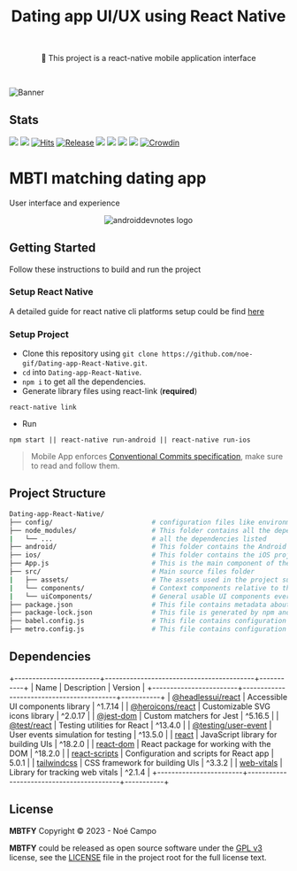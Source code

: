 <h1 align="center">Dating app UI/UX using React Native</h1></br>

<p align="center">
📱 This project is a react-native mobile application interface
</p>
<br>

![Banner](https://cdn.discordapp.com/attachments/774360587391860769/1103340434723450991/fzejhfizej.png)

## Stats

![](https://img.shields.io/tokei/lines/noe-gif/Dating-app-React-Native?color=orange&label=Total%20Lines&logo=kotlin&logoColor=white)
[![](https://img.shields.io/github/downloads/noe-gif/Dating-app-React-Native/total?color=orange&label=Total%20Downloads%20(GitHub)&logo=github&logoColor=white)](https://tooomm.github.io/github-release-stats/?username=noe-gif&repository=Dating-app-React-Native)
[![Hits](https://hits.seeyoufarm.com/api/count/incr/badge.svg?url=https%3A%2F%2Fgithub.com%2Fnoe-gif%2FDating-app-React-Native&count_bg=%239A3DC8&title_bg=%23555555&icon=tencentweibo.svg&icon_color=%23E7E7E7&title=Total+Visits&edge_flat=false)](https://hits.seeyoufarm.com)
[![Release](https://img.shields.io/github/v/release/noe-gif/Dating-app-React-Native?color=52be80&label=Release)](https://github.com/noe-gif/Dating-app-React-Native/releases)
![](https://img.shields.io/github/languages/count/noe-gif/Dating-app-React-Native?color=white&label=Languages)
![](https://img.shields.io/github/license/noe-gif/Dating-app-React-Native?color=red&label=License)
![](https://img.shields.io/badge/Minimum%20SDK-23%20(Marshmallow)-839192?logo=android&logoColor=white)
![](https://img.shields.io/badge/Target%20SDK-33%20(Android%2013)-566573?logo=android&logoColor=white)
[![Crowdin](https://badges.crowdin.net/inure/localized.svg)](https://crowdin.com/project/inure)

# MBTI matching dating app

User interface and experience

<p align="center">
<img src="assets/lv_0_20230502125528.gif" alt="androiddevnotes logo"></img>
</p>

## Getting Started

Follow these instructions to build and run the project

### Setup React Native

A detailed guide for react native cli platforms setup could be find [here](https://reactnative.dev/docs/environment-setup)

### Setup Project

- Clone this repository using `git clone https://github.com/noe-gif/Dating-app-React-Native.git`.
- `cd` into `Dating-app-React-Native`.
- `npm i` to get all the dependencies.
- Generate library files using react-link (**required**) 
```
react-native link
```
- Run
```
npm start || react-native run-android || react-native run-ios
```
> Mobile App enforces [Conventional Commits specification](https://www.conventionalcommits.org/en/v1.0.0/), make sure to read and follow them.
## Project Structure

```bash
Dating-app-React-Native/
├── config/                         # configuration files like environment_config
├── node_modules/                   # This folder contains all the dependencies that the project requires, including React Native itself.
|   └── ...                         # all the dependencies listed
├── android/                        # This folder contains the Android project files, including Gradle build files, Java source code, and XML layout files.
├── ios/                            # This folder contains the iOS project files, including Xcode project files, Objective-C and Swift source code files.
├── App.js                          # This is the main component of the React Native app and is responsible for rendering the UI.
├── src/                            # Main source files folder
|   ├── assets/                     # The assets used in the project such as pngs / svgs..
|   └── components/                 # Context components relative to the app itself
|   └── uiComponents/               # General usable UI components everywhere through the app such as headers, drawers,..
├── package.json                    # This file contains metadata about the project, including the project name, version, and dependencies.
├── package-lock.json               # This file is generated by npm and ensures that the project's dependencies are installed in a consistent manner.
├── babel.config.js                 # This file contains configuration for the Babel transpiler
├── metro.config.js                 # This file contains configuration for the Metro bundler
```

## Dependencies

+------------------------+------------------------------------------+-----------+
| Name                   | Description                              | Version   |
+------------------------+------------------------------------------+-----------+
| [@headlessui/react]    | Accessible UI components library         | ^1.7.14   |
| [@heroicons/react]     | Customizable SVG icons library           | ^2.0.17   |
| [@jest-dom]            | Custom matchers for Jest                 | ^5.16.5   |
| [@test/react]          | Testing utilities for React              | ^13.4.0   |
| [@testing/user-event]  | User events simulation for testing       | ^13.5.0   |
| [react]                | JavaScript library for building UIs      | ^18.2.0   |
| [react-dom]            | React package for working with the DOM   | ^18.2.0   |
| [react-scripts]        | Configuration and scripts for React app  | 5.0.1     |
| [tailwindcss]          | CSS framework for building UIs           | ^3.3.2    |
| [web-vitals]           | Library for tracking web vitals          | ^2.1.4    |
+------------------------+------------------------------------------+-----------+

## License

**MBTFY** Copyright © 2023 - Noé Campo

**MBTFY** could be released as open source software under
the [GPL v3](https://opensource.org/licenses/gpl-3.0.html)
license, see the [LICENSE](./LICENSE) file in the project root for the full license text.

[@headlessui/react]: https://headlessui.dev/react/
[@heroicons/react]: https://heroicons.com/react/
[@jest-dom]: https://testing-library.com/docs/ecosystem-jest-dom/
[@test/react]: https://testing-library.com/docs/react-testing-library/intro/
[@testing/user-event]: https://testing-library.com/docs/ecosystem-user-event/
[react]: https://reactjs.org/docs/getting-started.html
[react-dom]: https://reactjs.org/docs/react-dom.html
[react-scripts]: https://create-react-app.dev/docs/getting-started/
[tailwindcss]: https://tailwindcss.com/docs
[web-vitals]: https://web.dev/vitals/


[tutorial]: assets/lv_0_20230502125528.gif
